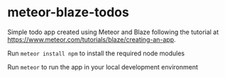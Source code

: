 # meteor-blaze-todos
Simple todo app created using Meteor and Blaze following the tutorial at https://www.meteor.com/tutorials/blaze/creating-an-app.


Run ```meteor install npm``` to install the required node modules

Run ```meteor``` to run the app in your local development environment
